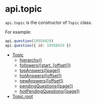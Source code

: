 # api.topic

`api.topic` is the constructor of `Topic` class.

For example:

```javascript
api.question(19550429)
api.question({ id: 19550429 })
```

- [Topic](./)
    + [hierarchy()](./hierarchy.md)
    + [followers([start, [offset]])](./followers.md)
    + [topAnswers([page])](./topAnswers.md)
    + [hotAnswers([offset])](./hotAnswers.md)
    + [newAnswers([offset])](./newAnswers.md)
    + [pendingQuestions([page])](./pendingQuestions.md)
    + [hotPendingQuestions([page])](./hotPendingQuestions.md)
- [Topic.root](./root.md)
